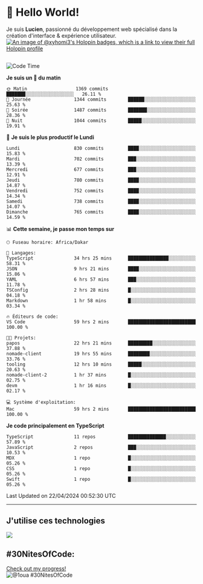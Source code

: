 # 👋 Hello World!

Je suis **Lucien**, passionné du développement web spécialisé dans la création d'interface & expérience utilisateur.
[![An image of @xyhomi3's Holopin badges, which is a link to view their full Holopin profile](https://holopin.me/xyhomi3)](https://holopin.io/@xyhomi3)

##

<!--START_SECTION:waka-->
![Code Time](http://img.shields.io/badge/Code%20Time-1%2C002%20hrs%207%20mins-blue)

**Je suis un 🐤 du matin** 

```text
🌞 Matin                  1369 commits        ███████░░░░░░░░░░░░░░░░░░   26.11 % 
🌆 Journée                1344 commits        ██████░░░░░░░░░░░░░░░░░░░   25.63 % 
🌃 Soirée                 1487 commits        ███████░░░░░░░░░░░░░░░░░░   28.36 % 
🌙 Nuit                   1044 commits        █████░░░░░░░░░░░░░░░░░░░░   19.91 % 
```
📅 **Je suis le plus productif le Lundi** 

```text
Lundi                    830 commits         ████░░░░░░░░░░░░░░░░░░░░░   15.83 % 
Mardi                    702 commits         ███░░░░░░░░░░░░░░░░░░░░░░   13.39 % 
Mercredi                 677 commits         ███░░░░░░░░░░░░░░░░░░░░░░   12.91 % 
Jeudi                    780 commits         ████░░░░░░░░░░░░░░░░░░░░░   14.87 % 
Vendredi                 752 commits         ████░░░░░░░░░░░░░░░░░░░░░   14.34 % 
Samedi                   738 commits         ████░░░░░░░░░░░░░░░░░░░░░   14.07 % 
Dimanche                 765 commits         ████░░░░░░░░░░░░░░░░░░░░░   14.59 % 
```


📊 **Cette semaine, je passe mon temps sur** 

```text
🕑︎ Fuseau horaire: Africa/Dakar

💬 Langages: 
TypeScript               34 hrs 25 mins      ███████████████░░░░░░░░░░   58.31 % 
JSON                     9 hrs 21 mins       ████░░░░░░░░░░░░░░░░░░░░░   15.86 % 
YAML                     6 hrs 57 mins       ███░░░░░░░░░░░░░░░░░░░░░░   11.78 % 
TSConfig                 2 hrs 28 mins       █░░░░░░░░░░░░░░░░░░░░░░░░   04.18 % 
Markdown                 1 hr 58 mins        █░░░░░░░░░░░░░░░░░░░░░░░░   03.34 % 

🔥 Éditeurs de code: 
VS Code                  59 hrs 2 mins       █████████████████████████   100.00 % 

🐱‍💻 Projets: 
papos                    22 hrs 21 mins      █████████░░░░░░░░░░░░░░░░   37.88 % 
nomade-client            19 hrs 55 mins      ████████░░░░░░░░░░░░░░░░░   33.76 % 
tooling                  12 hrs 10 mins      █████░░░░░░░░░░░░░░░░░░░░   20.63 % 
nomade-client-2          1 hr 37 mins        █░░░░░░░░░░░░░░░░░░░░░░░░   02.75 % 
devm                     1 hr 16 mins        █░░░░░░░░░░░░░░░░░░░░░░░░   02.17 % 

💻 Système d'exploitation: 
Mac                      59 hrs 2 mins       █████████████████████████   100.00 % 
```

**Je code principalement en TypeScript** 

```text
TypeScript               11 repos            ██████████████░░░░░░░░░░░   57.89 % 
JavaScript               2 repos             ███░░░░░░░░░░░░░░░░░░░░░░   10.53 % 
MDX                      1 repo              █░░░░░░░░░░░░░░░░░░░░░░░░   05.26 % 
CSS                      1 repo              █░░░░░░░░░░░░░░░░░░░░░░░░   05.26 % 
Swift                    1 repo              █░░░░░░░░░░░░░░░░░░░░░░░░   05.26 % 
```




 Last Updated on 22/04/2024 00:52:30 UTC
<!--END_SECTION:waka-->
---

## J'utilise ces technologies

<p align="left">
  <a href="https://skillicons.dev">
    <img src="https://skillicons.dev/icons?i=ts,js,md,scss,tailwind,react,redux,docker,express,astro,vite,nextjs,vercel,figma,ableton" />
  </a>
</p>

## #30NitesOfCode:
  [Check out my progress!](https://www.codedex.io/@1oua/30-nites-of-code)  
  ![@1oua #30NitesOfCode](https://www.codedex.io/api/petStatus?user=1oua)
